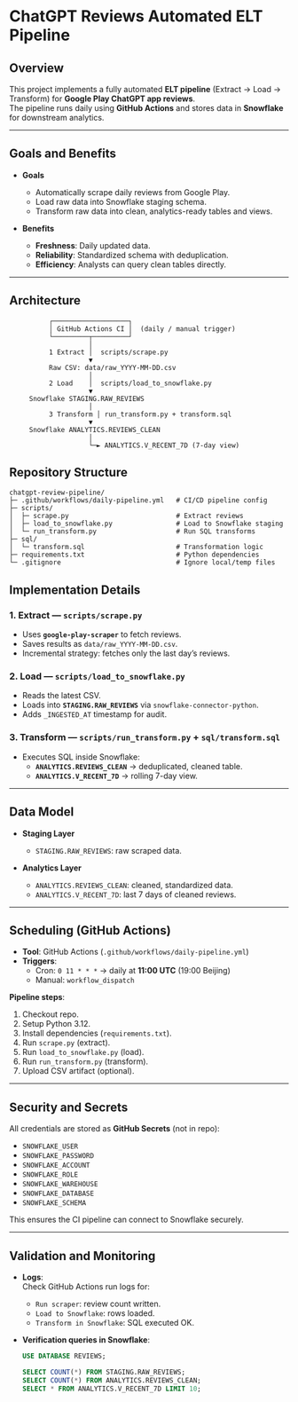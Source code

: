 # ChatGPT Reviews Automated ELT Pipeline

## Overview
This project implements a fully automated **ELT pipeline** (Extract → Load → Transform) for **Google Play ChatGPT app reviews**.  
The pipeline runs daily using **GitHub Actions** and stores data in **Snowflake** for downstream analytics.

---

## Goals and Benefits

- **Goals**
  - Automatically scrape daily reviews from Google Play.
  - Load raw data into Snowflake staging schema.
  - Transform raw data into clean, analytics-ready tables and views.

- **Benefits**
  - **Freshness**: Daily updated data.
  - **Reliability**: Standardized schema with deduplication.
  - **Efficiency**: Analysts can query clean tables directly.

---

## Architecture

```text
          ┌───────────────────┐
          │ GitHub Actions CI │  (daily / manual trigger)
          └─────────┬─────────┘
                    │
          1 Extract │  scripts/scrape.py
                    ▼
          Raw CSV: data/raw_YYYY-MM-DD.csv
                    │
          2 Load    │  scripts/load_to_snowflake.py
                    ▼
     Snowflake STAGING.RAW_REVIEWS
                    │
          3 Transform │ run_transform.py + transform.sql
                    ▼
     Snowflake ANALYTICS.REVIEWS_CLEAN
                    │
                    └─► ANALYTICS.V_RECENT_7D (7-day view)
```
## Repository Structure 

```text
chatgpt-review-pipeline/
├─ .github/workflows/daily-pipeline.yml   # CI/CD pipeline config
├─ scripts/
│  ├─ scrape.py                           # Extract reviews
│  ├─ load_to_snowflake.py                # Load to Snowflake staging
│  └─ run_transform.py                    # Run SQL transforms
├─ sql/
│  └─ transform.sql                       # Transformation logic
├─ requirements.txt                       # Python dependencies
└─ .gitignore                             # Ignore local/temp files
```

## Implementation Details

### 1. Extract — `scripts/scrape.py`
- Uses **`google-play-scraper`** to fetch reviews.  
- Saves results as `data/raw_YYYY-MM-DD.csv`.  
- Incremental strategy: fetches only the last day’s reviews.  

### 2. Load — `scripts/load_to_snowflake.py`
- Reads the latest CSV.  
- Loads into **`STAGING.RAW_REVIEWS`** via `snowflake-connector-python`.  
- Adds `_INGESTED_AT` timestamp for audit.  

### 3. Transform — `scripts/run_transform.py` + `sql/transform.sql`
- Executes SQL inside Snowflake:  
  - **`ANALYTICS.REVIEWS_CLEAN`** → deduplicated, cleaned table.  
  - **`ANALYTICS.V_RECENT_7D`** → rolling 7-day view.  

---

## Data Model

- **Staging Layer**  
  - `STAGING.RAW_REVIEWS`: raw scraped data.  

- **Analytics Layer**  
  - `ANALYTICS.REVIEWS_CLEAN`: cleaned, standardized data.  
  - `ANALYTICS.V_RECENT_7D`: last 7 days of cleaned reviews.  

---

## Scheduling (GitHub Actions)

- **Tool**: GitHub Actions (`.github/workflows/daily-pipeline.yml`)  
- **Triggers**:
  - Cron: `0 11 * * *` → daily at **11:00 UTC** (19:00 Beijing)  
  - Manual: `workflow_dispatch`  

**Pipeline steps**:
1. Checkout repo.  
2. Setup Python 3.12.  
3. Install dependencies (`requirements.txt`).  
4. Run `scrape.py` (extract).  
5. Run `load_to_snowflake.py` (load).  
6. Run `run_transform.py` (transform).  
7. Upload CSV artifact (optional).  

---

## Security and Secrets

All credentials are stored as **GitHub Secrets** (not in repo):

- `SNOWFLAKE_USER`  
- `SNOWFLAKE_PASSWORD`  
- `SNOWFLAKE_ACCOUNT`  
- `SNOWFLAKE_ROLE`  
- `SNOWFLAKE_WAREHOUSE`  
- `SNOWFLAKE_DATABASE`  
- `SNOWFLAKE_SCHEMA`  

This ensures the CI pipeline can connect to Snowflake securely.

---

## Validation and Monitoring

- **Logs**:  
  Check GitHub Actions run logs for:  
  - `Run scraper`: review count written.  
  - `Load to Snowflake`: rows loaded.  
  - `Transform in Snowflake`: SQL executed OK.  

- **Verification queries in Snowflake**:
  ```sql
  USE DATABASE REVIEWS;

  SELECT COUNT(*) FROM STAGING.RAW_REVIEWS;
  SELECT COUNT(*) FROM ANALYTICS.REVIEWS_CLEAN;
  SELECT * FROM ANALYTICS.V_RECENT_7D LIMIT 10;


